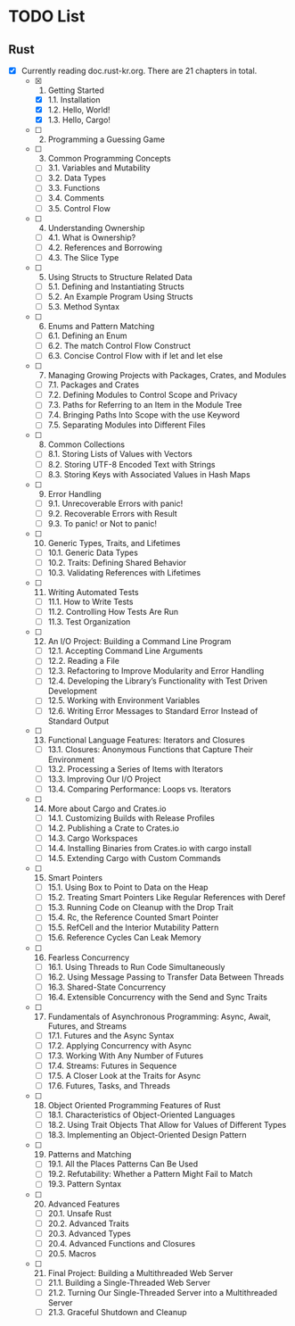 # TODO List

## Rust

- [x] Currently reading doc.rust-kr.org. There are 21 chapters in total.
  - [x] 1. Getting Started
    - [x] 1.1. Installation
    - [x] 1.2. Hello, World!
    - [x] 1.3. Hello, Cargo!
  - [ ] 2. Programming a Guessing Game
  - [ ] 3. Common Programming Concepts
    - [ ] 3.1. Variables and Mutability
    - [ ] 3.2. Data Types
    - [ ] 3.3. Functions
    - [ ] 3.4. Comments
    - [ ] 3.5. Control Flow
  - [ ] 4. Understanding Ownership
    - [ ] 4.1. What is Ownership?
    - [ ] 4.2. References and Borrowing
    - [ ] 4.3. The Slice Type
  - [ ] 5. Using Structs to Structure Related Data
    - [ ] 5.1. Defining and Instantiating Structs
    - [ ] 5.2. An Example Program Using Structs
    - [ ] 5.3. Method Syntax
  - [ ] 6. Enums and Pattern Matching
    - [ ] 6.1. Defining an Enum
    - [ ] 6.2. The match Control Flow Construct
    - [ ] 6.3. Concise Control Flow with if let and let else
  - [ ] 7. Managing Growing Projects with Packages, Crates, and Modules
    - [ ] 7.1. Packages and Crates
    - [ ] 7.2. Defining Modules to Control Scope and Privacy
    - [ ] 7.3. Paths for Referring to an Item in the Module Tree
    - [ ] 7.4. Bringing Paths Into Scope with the use Keyword
    - [ ] 7.5. Separating Modules into Different Files
  - [ ] 8. Common Collections
    - [ ] 8.1. Storing Lists of Values with Vectors
    - [ ] 8.2. Storing UTF-8 Encoded Text with Strings
    - [ ] 8.3. Storing Keys with Associated Values in Hash Maps
  - [ ] 9. Error Handling
    - [ ] 9.1. Unrecoverable Errors with panic!
    - [ ] 9.2. Recoverable Errors with Result
    - [ ] 9.3. To panic! or Not to panic!
  - [ ] 10. Generic Types, Traits, and Lifetimes
    - [ ] 10.1. Generic Data Types
    - [ ] 10.2. Traits: Defining Shared Behavior
    - [ ] 10.3. Validating References with Lifetimes
  - [ ] 11. Writing Automated Tests
    - [ ] 11.1. How to Write Tests
    - [ ] 11.2. Controlling How Tests Are Run
    - [ ] 11.3. Test Organization
  - [ ] 12. An I/O Project: Building a Command Line Program
    - [ ] 12.1. Accepting Command Line Arguments
    - [ ] 12.2. Reading a File
    - [ ] 12.3. Refactoring to Improve Modularity and Error Handling
    - [ ] 12.4. Developing the Library’s Functionality with Test Driven Development
    - [ ] 12.5. Working with Environment Variables
    - [ ] 12.6. Writing Error Messages to Standard Error Instead of Standard Output
  - [ ] 13. Functional Language Features: Iterators and Closures
    - [ ] 13.1. Closures: Anonymous Functions that Capture Their Environment
    - [ ] 13.2. Processing a Series of Items with Iterators
    - [ ] 13.3. Improving Our I/O Project
    - [ ] 13.4. Comparing Performance: Loops vs. Iterators
  - [ ] 14. More about Cargo and Crates.io
    - [ ] 14.1. Customizing Builds with Release Profiles
    - [ ] 14.2. Publishing a Crate to Crates.io
    - [ ] 14.3. Cargo Workspaces
    - [ ] 14.4. Installing Binaries from Crates.io with cargo install
    - [ ] 14.5. Extending Cargo with Custom Commands
  - [ ] 15. Smart Pointers
    - [ ] 15.1. Using Box<T> to Point to Data on the Heap
    - [ ] 15.2. Treating Smart Pointers Like Regular References with Deref
    - [ ] 15.3. Running Code on Cleanup with the Drop Trait
    - [ ] 15.4. Rc<T>, the Reference Counted Smart Pointer
    - [ ] 15.5. RefCell<T> and the Interior Mutability Pattern
    - [ ] 15.6. Reference Cycles Can Leak Memory
  - [ ] 16. Fearless Concurrency
    - [ ] 16.1. Using Threads to Run Code Simultaneously
    - [ ] 16.2. Using Message Passing to Transfer Data Between Threads
    - [ ] 16.3. Shared-State Concurrency
    - [ ] 16.4. Extensible Concurrency with the Send and Sync Traits
  - [ ] 17. Fundamentals of Asynchronous Programming: Async, Await, Futures, and Streams
    - [ ] 17.1. Futures and the Async Syntax
    - [ ] 17.2. Applying Concurrency with Async
    - [ ] 17.3. Working With Any Number of Futures
    - [ ] 17.4. Streams: Futures in Sequence
    - [ ] 17.5. A Closer Look at the Traits for Async
    - [ ] 17.6. Futures, Tasks, and Threads
  - [ ] 18. Object Oriented Programming Features of Rust
    - [ ] 18.1. Characteristics of Object-Oriented Languages
    - [ ] 18.2. Using Trait Objects That Allow for Values of Different Types
    - [ ] 18.3. Implementing an Object-Oriented Design Pattern
  - [ ] 19. Patterns and Matching
    - [ ] 19.1. All the Places Patterns Can Be Used
    - [ ] 19.2. Refutability: Whether a Pattern Might Fail to Match
    - [ ] 19.3. Pattern Syntax
  - [ ] 20. Advanced Features
    - [ ] 20.1. Unsafe Rust
    - [ ] 20.2. Advanced Traits
    - [ ] 20.3. Advanced Types
    - [ ] 20.4. Advanced Functions and Closures
    - [ ] 20.5. Macros
  - [ ] 21. Final Project: Building a Multithreaded Web Server
    - [ ] 21.1. Building a Single-Threaded Web Server
    - [ ] 21.2. Turning Our Single-Threaded Server into a Multithreaded Server
    - [ ] 21.3. Graceful Shutdown and Cleanup

